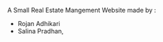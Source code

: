 A Small Real Estate Mangement Website made by : 
- Rojan Adhikari 
- Salina Pradhan, 
              